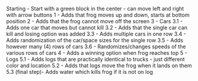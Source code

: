 Starting - Start with a green block in the center - can move left and right with arrow buttons
1 - Adds that frog moves up and down, starts at bottom position 
2 - Adds that the frog cannot move off the screen
3 - Cars
  3.1 - Adds one car that moves but cannot kill
  3.2 - Adds that the single car can kill and losing option was added
  3.3 - Adds multiple cars in one row
  3.4 - Adds randomization of the car/space sizes for the single row 
  3.5 - Adds however many (4) rows of cars 
  3.6 - Randomizes/changes speeds of the various rows of cars 
4 - Adds a winning option when frog reaches top 
5 - Logs 
  5.1 - Adds logs that are practically identical to trucks - just different color and location
  5.2 - Adds that logs move the frog when it lands on them 
  5.3 (final step)- Adds water which kills frog if it is not on log 
  
